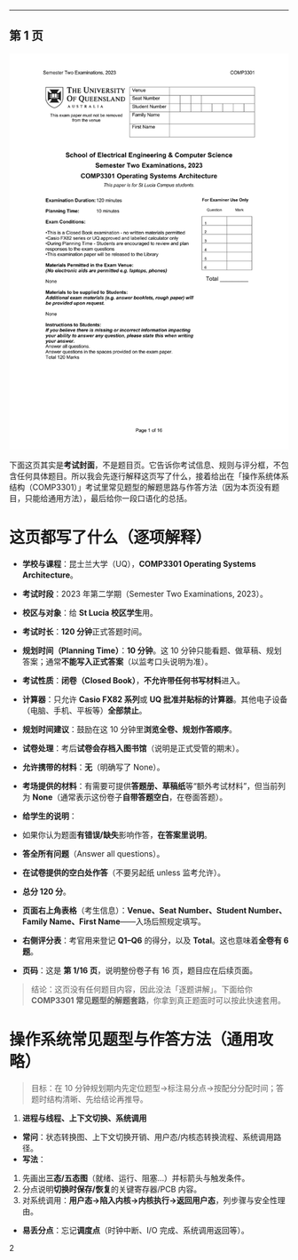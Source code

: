 

---

## 第 1 页

![第 1 页](Semester_Two_Examinations_2023_COMP3301_assets/page-001.png)

下面这页其实是**考试封面**，不是题目页。它告诉你考试信息、规则与评分框，不包含任何具体题目。所以我会先逐行解释这页写了什么，接着给出在「操作系统体系结构（COMP3301）」考试里常见题型的解题思路与作答方法（因为本页没有题目，只能给通用方法），最后给你一段口语化的总括。

# 这页都写了什么（逐项解释）

* **学校与课程**：昆士兰大学（UQ），**COMP3301 Operating Systems Architecture**。
* **考试时段**：2023 年第二学期（Semester Two Examinations, 2023）。
* **校区与对象**：给 **St Lucia 校区学生**用。
* **考试时长**：**120 分钟**正式答题时间。
* **规划时间（Planning Time）**：**10 分钟**。这 10 分钟只能看题、做草稿、规划答案；通常**不能写入正式答案**（以监考口头说明为准）。
* **考试性质**：**闭卷（Closed Book）**，**不允许带任何书写材料**进入。
* **计算器**：只允许 **Casio FX82 系列**或 **UQ 批准并贴标的计算器**。其他电子设备（电脑、手机、平板等）**全部禁止**。
* **规划时间建议**：鼓励在这 10 分钟里**浏览全卷、规划作答顺序**。
* **试卷处理**：考后**试卷会存档入图书馆**（说明是正式受管的期末）。
* **允许携带的材料**：**无**（明确写了 None）。
* **考场提供的材料**：有需要可提供**答题册、草稿纸**等“额外考试材料”，但当前列为 **None**（通常表示这份卷子**自带答题空白**，在卷面答题）。
* **给学生的说明**：

* 如果你认为题面**有错误/缺失**影响作答，**在答案里说明**。
* **答全所有问题**（Answer all questions）。
* **在试卷提供的空白处作答**（不要另起纸 unless 监考允许）。
* **总分 120 分**。
* **页面右上角表格**（考生信息）：**Venue、Seat Number、Student Number、Family Name、First Name**——入场后照规定填写。
* **右侧评分表**：考官用来登记 **Q1–Q6** 的得分，以及 **Total**。这也意味着**全卷有 6 题**。
* **页码**：这是 **第 1/16 页**，说明整份卷子有 16 页，题目应在后续页面。

> 结论：这页没有任何题目内容，因此没法「逐题讲解」。下面给你**COMP3301 常见题型的解题套路**，你拿到真正题面时可以按此快速套用。

# 操作系统常见题型与作答方法（通用攻略）

> 目标：在 10 分钟规划期内先定位题型→标注易分点→按配分分配时间；答题时结构清晰、先给结论再推导。

1. **进程与线程、上下文切换、系统调用**

* **常问**：状态转换图、上下文切换开销、用户态/内核态转换流程、系统调用路径。
* **写法**：

1. 先画出**三态/五态图**（就绪、运行、阻塞…）并标箭头与触发条件。
2. 分点说明**切换时保存/恢复**的关键寄存器/PCB 内容。
3. 对系统调用：**用户态→陷入内核→内核执行→返回用户态**，列步骤与安全性理由。
* **易丢分点**：忘记**调度点**（时钟中断、I/O 完成、系统调用返回等）。

2
